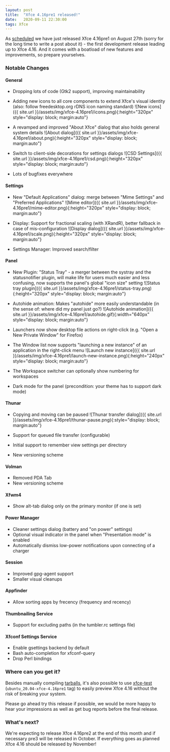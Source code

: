 ```yaml
---
layout: post
title:  "Xfce 4.16pre1 released!"
date:   2020-09-11 22:30:00
tags: Xfce
---
```


As [scheduled](https://wiki.xfce.org/releng/4.16/roadmap) we have just released Xfce 4.16pre1 on August 27th (sorry for the long time to write a post about it) - the first development release leading up to Xfce 4.16. And it comes with a boatload of new features and improvements, so prepare yourselves.

### Notable Changes

#### General

- Dropping lots of code (Gtk2 support), improving maintainability
- Adding new icons to all core components to extend Xfce's visual identity (also: follow freedesktop.org rDNS icon naming standard)
![New icons]({{ site.url }}/assets/img/xfce-4.16pre1/icons.png){:height="320px" style="display: block; margin:auto"}

- A revamped and improved "About Xfce" dialog that also holds general system details
![About dialog]({{ site.url }}/assets/img/xfce-4.16pre1/about.png){:height="320px" style="display: block; margin:auto"}

- Switch to client-side decorations for settings dialogs
![CSD Settings]({{ site.url }}/assets/img/xfce-4.16pre1/csd.png){:height="320px" style="display: block; margin:auto"}

- Lots of bugfixes everywhere

#### Settings

- New "Default Applications" dialog: merge between "Mime Settings" and "Preferred Applications"
![Mime editor]({{ site.url }}/assets/img/xfce-4.16pre1/mime-editor.png){:height="320px" style="display: block; margin:auto"}

- Display: Support for fractional scaling (with XRandR), better fallback in case of mis-configuration
![Display dialog]({{ site.url }}/assets/img/xfce-4.16pre1/scale.png){:height="320px" style="display: block; margin:auto"}

- Settings Manager: Improved search/filter

#### Panel

- New Plugin: "Status Tray" - a merger between the systray and the statusnotifier plugin, will make life for users much easier and less confusing, now supports the panel's global "icon size" setting
![Status tray plugin]({{ site.url }}/assets/img/xfce-4.16pre1/status-tray.png){:height="320px" style="display: block; margin:auto"}

- Autohide animation: Makes "autohide" more easily understandable (in the sense of: where did my panel just go?)
![Autohide animation]({{ site.url }}/assets/img/xfce-4.16pre1/autohide.gif){:width="640px" style="display: block; margin:auto"}

- Launchers now show desktop file actions on right-click (e.g. "Open a New Private Window" for Firefox)
- The Window list now supports "launching a new instance" of an application in the right-click menu
![Launch new instance]({{ site.url }}/assets/img/xfce-4.16pre1/launch-new-instance.png){:height="240px" style="display: block; margin:auto"}

- The Workspace switcher can optionally show numbering for workspaces
- Dark mode for the panel (precondition: your theme has to support dark mode)

#### Thunar

- Copying and moving can be paused
![Thunar transfer dialog]({{ site.url }}/assets/img/xfce-4.16pre1/thunar-pause.png){:style="display: block; margin:auto"}

- Support for queued file transfer (configurable)
- Initial support to remember view settings per directory
- New versioning scheme

#### Volman
- Removed PDA Tab
- New versioning scheme

#### Xfwm4
- Show alt-tab dialog only on the primary monitor (if one is set)

#### Power Manager
- Cleaner settings dialog (battery and "on power" settings)
- Optional visual indicator in the panel when "Presentation mode" is enabled
- Automatically dismiss low-power notifications upon connecting of a charger

#### Session
- Improved gpg-agent support
- Smaller visual cleanups

#### Appfinder
- Allow sorting apps by frecency (frequency and recency)

#### Thumbnailing Service
- Support for excluding paths (in the tumbler.rc settings file)

#### Xfconf Settings Service
- Enable gsettings backend by default
- Bash auto-completion for xfconf-query
- Drop Perl bindings

### Where can you get it?

Besides manually compiling [tarballs](https://archive.xfce.org/xfce/4.16pre1/src/), it's also possible to use [xfce-test](https://github.com/schuellerf/xfce-test) (`ubuntu_20.04-xfce-4.16pre1` tag) to easily preview Xfce 4.16 without the risk of breaking your system.

Please go ahead try this release if possible, we would be more happy to hear your impressions as well as get bug reports before the final release.

### What's next?

We're expecting to release Xfce 4.16pre2 at the end of this month and if necessary pre3 will be released in October. If everything goes as planned Xfce 4.16 should be released by November!